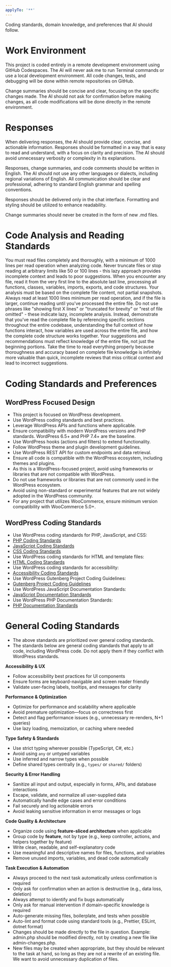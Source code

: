 ```yaml
---
applyTo: '**'
---
```

Coding standards, domain knowledge, and preferences that AI should follow.

# Work Environment

This project is coded entirely in a remote development environment using GitHub Codespaces. The AI will never ask me to run Terminal commands or use a local development environment. All code changes, tests, and debugging will be done within remote repositories on GitHub. 

Change summaries should be concise and clear, focusing on the specific changes made. The AI should not ask for confirmation before making changes, as all code modifications will be done directly in the remote environment. 

# Responses

When delivering responses, the AI should provide clear, concise, and actionable information. Responses should be formatted in a way that is easy to read and understand, with a focus on clarity and precision. The AI should avoid unnecessary verbosity or complexity in its explanations.

Responses, change summaries, and code comments should be written in English. The AI should not use any other languages or dialects, including regional variations of English. All communication should be clear and professional, adhering to standard English grammar and spelling conventions. 

Responses should be delivered only in the chat interface. Formatting and styling should be utilized to enhance readability.

Change summaries should never be created in the form of new .md files.

# Code Analysis and Reading Standards

You must read files completely and thoroughly, with a minimum of 1000 lines per read operation when analyzing code. Never truncate files or stop reading at arbitrary limits like 50 or 100 lines - this lazy approach provides incomplete context and leads to poor suggestions. When you encounter any file, read it from the very first line to the absolute last line, processing all functions, classes, variables, imports, exports, and code structures. Your analysis must be based on the complete file content, not partial snapshots. Always read at least 1000 lines minimum per read operation, and if the file is larger, continue reading until you've processed the entire file. Do not use phrases like "showing first X lines" or "truncated for brevity" or "rest of file omitted" - these indicate lazy, incomplete analysis. Instead, demonstrate that you've read the complete file by referencing specific sections throughout the entire codebase, understanding the full context of how functions interact, how variables are used across the entire file, and how the complete code structure works together. Your suggestions and recommendations must reflect knowledge of the entire file, not just the beginning portions. Take the time to read everything properly because thoroughness and accuracy based on complete file knowledge is infinitely more valuable than quick, incomplete reviews that miss critical context and lead to incorrect suggestions.

# Coding Standards and Preferences

## WordPress Focused Design

- This project is focused on WordPress development.
- Use WordPress coding standards and best practices.
- Leverage WordPress APIs and functions where applicable.
- Ensure compatibility with modern WordPress versions and PHP standards. WordPress 6.5+ and PHP 7.4+ are the baseline.
- Use WordPress hooks (actions and filters) to extend functionality.
- Follow WordPress theme and plugin development guidelines.
- Use WordPress REST API for custom endpoints and data retrieval.
- Ensure all code is compatible with the WordPress ecosystem, including themes and plugins.
- As this is a WordPress-focused project, avoid using frameworks or libraries that are not compatible with WordPress.
- Do not use frameworks or libraries that are not commonly used in the WordPress ecosystem.
- Avoid using non-standard or experimental features that are not widely adopted in the WordPress community.
- For any project that utilizes WooCommerce, ensure minimum version compatibility with WooCommerce 5.0+.

## WordPress Coding Standards

- Use WordPress coding standards for PHP, JavaScript, and CSS:
- [PHP Coding Standards](https://developer.wordpress.org/coding-standards/wordpress-coding-standards/php/)
- [JavaScript Coding Standards](https://developer.wordpress.org/coding-standards/wordpress-coding-standards/javascript/)
- [CSS Coding Standards](https://developer.wordpress.org/coding-standards/wordpress-coding-standards/css/)
- Use WordPress coding standards for HTML and template files:
- [HTML Coding Standards](https://developer.wordpress.org/coding-standards/wordpress-coding-standards/html/)
- Use WordPress coding standards for accessibility:
- [Accessibility Coding Standards](https://developer.wordpress.org/coding-standards/wordpress-coding-standards/accessibility/)
- Use WordPress Gutenberg Project Coding Guidelines:
- [Gutenberg Project Coding Guidelines](https://developer.wordpress.org/block-editor/contributors/code/coding-guidelines/)
- Use WordPress JavaScript Documentation Standards:
- [JavaScript Documentation Standards](https://developer.wordpress.org/coding-standards/inline-documentation-standards/javascript/)
- Use WordPress PHP Documentation Standards:
- [PHP Documentation Standards](https://developer.wordpress.org/coding-standards/inline-documentation-standards/php/)

# General Coding Standards

- The above standards are prioritized over general coding standards.
- The standards below are general coding standards that apply to all code, including WordPress code. Do not apply them if they conflict with WordPress standards.

**Accessibility & UX**
- Follow accessibility best practices for UI components
- Ensure forms are keyboard-navigable and screen reader friendly
- Validate user-facing labels, tooltips, and messages for clarity

**Performance & Optimization**
- Optimize for performance and scalability where applicable
- Avoid premature optimization—focus on correctness first
- Detect and flag performance issues (e.g., unnecessary re-renders, N+1 queries)
- Use lazy loading, memoization, or caching where needed

**Type Safety & Standards**
- Use strict typing wherever possible (TypeScript, C#, etc.)
- Avoid using `any` or untyped variables
- Use inferred and narrow types when possible
- Define shared types centrally (e.g., `types/` or `shared/` folders)

**Security & Error Handling**
- Sanitize all input and output, especially in forms, APIs, and database interactions
- Escape, validate, and normalize all user-supplied data
- Automatically handle edge cases and error conditions
- Fail securely and log actionable errors
- Avoid leaking sensitive information in error messages or logs

**Code Quality & Architecture**
- Organize code using **feature-sliced architecture** when applicable
- Group code by **feature**, not by type (e.g., keep controller, actions, and helpers together by feature)
- Write clean, readable, and self-explanatory code
- Use meaningful and descriptive names for files, functions, and variables
- Remove unused imports, variables, and dead code automatically

**Task Execution & Automation**
- Always proceed to the next task automatically unless confirmation is required
- Only ask for confirmation when an action is destructive (e.g., data loss, deletion)
- Always attempt to identify and fix bugs automatically
- Only ask for manual intervention if domain-specific knowledge is required
- Auto-generate missing files, boilerplate, and tests when possible
- Auto-lint and format code using standard tools (e.g., Prettier, ESLint, dotnet format)
- Changes should be made directly to the file in question. Example: admin.php should be modified directly, not by creating a new file like admin-changes.php.
- New files may be created when appropriate, but they should be relevant to the task at hand, so long as they are not a rewrite of an existing file. We want to avoid unnecessary duplication of files.